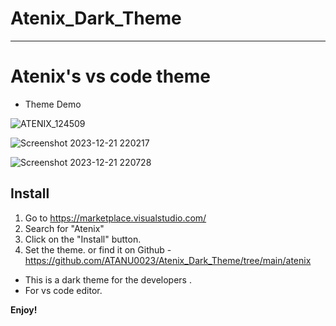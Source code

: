 # Atenix_Dark_Theme
--------------------

# Atenix's vs code theme

* Theme Demo
  
![ATENIX_124509](https://github.com/ATANU0023/Atenix_Dark_Theme/assets/115628155/f2b84840-9da8-4214-99ea-b76e240361d6)

![Screenshot 2023-12-21 220217](https://github.com/ATANU0023/Atenix_Dark_Theme/assets/115628155/cfc709cb-97e3-472e-9419-e4afd3b1c4b3)

![Screenshot 2023-12-21 220728](https://github.com/ATANU0023/Atenix_Dark_Theme/assets/115628155/f78ea31d-5f1c-41fe-bae7-8995297788a5)


## Install

1. Go to https://marketplace.visualstudio.com/
2. Search for "Atenix"
3. Click on the "Install" button.
4. Set the theme. or find it on Github - https://github.com/ATANU0023/Atenix_Dark_Theme/tree/main/atenix

* This is a dark theme for the developers .
* For vs code editor.





**Enjoy!**

